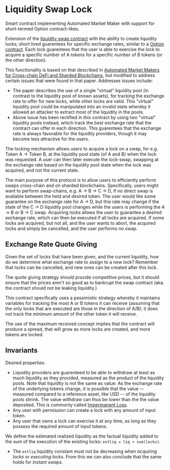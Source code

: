 # Liquidity Swap Lock

Smart contract implementing Automated Market Maker with support for short-termed Option contract-likes.

Extension of the [liquidity swap contract](../liquidity-swap/README.md) with
the ability to create liquidity locks; short lived guarentees for specific
exchange rates, similar to a [Option
contract](https://en.wikipedia.org/wiki/Option_%28finance%29). Each lock guarentees
that the user is able to exercise the lock to acquire a specific number of
A tokens for a specific number of B tokens (or the other direction).

This functionality is based on that described in [Automated Market Makers for
Cross-chain DeFi and Sharded Blockchains](https://arxiv.org/abs/2309.14290),
but modified to address certain issues that were found in that paper. Addresses
issues include:

- The paper describes the use of a single "virtual" liquidity pool (in contrast
  to the liquidity pool of known assets), for tracking the exchange rate to
  offer for new locks, while other locks are valid. This "virtual" liquidity
  pool could be manipulated into an invalid state whereby it allowed an
  attacker to extract most of the liquidity in the pools.
- Above issue has been rectified in this contract by using two "virtual"
  liquidity pools instead, which track the best exchange rate that the contract
  can offer in each direction. This guarentees that the exchange rate is always
  favorable for the liquidity providers, though it may become less attractive
  for the users.

The locking mechanism allows users to acquire a lock on a swap, for e.g. Token
A -> Token B, at the liquidity pool state (of A and B) when the lock was
requested. A user can then later execute the lock-swap, swapping at the
exchange rate based on the liquidity pool state when the lock was acquired, and
not the current state.

The main purpose of this protocol is to allow users to efficiently perform
swaps cross-chain and on sharded blockchains. Specifically, users might want to
perform swap-chains, e.g. A -> B -> C -> D, if no direct swap is available
between the held and desired token. The user would like some guarantee on the
exchange rate for A -> D, but this rate may change if the state of the C ->
D liquidity pool changes while the users is performing the A -> B or B ->
C swap. Acquiring locks allows the user to guarantee a desired exchange rate,
which can then be executed if all locks are acquired. If some locks are
acquired, but not all, and the user wants to abort, the acquired locks and
simply be cancelled, and the user performs no swap.

## Exchange Rate Quote Giving

Given the set of locks that have been given, and the current liquidity, how do
we determine what exchange rate to assign to a new lock? Remember that locks
can be cancelled, and new ones can be created after this lock.

The quote giving strategy should provide competitive prices, but it should
ensure that the prices aren't so good as to bankrupt the swap contract (aka.
the contract should not be leaking liquidity.)

This contract specifically uses a pessimistic strategy whereby it maintains
variables for tracking the most A or B tokens it can receive (assuming that the
only locks that are executed are those in the direction of A/B); it does not
track the minimum amount of the other token it will receive.

The use of the maximum received concept implies that the contract will produce
a spread, that will grow as more locks are created, and more tokens are locked.

## Invariants

Desired properties:

- Liquidity providers are guarenteed to be able to withdraw at least as much
  liquidity as they provided, measured as the product of the liquidity pools.
  Note that liquidity is not the same as value: As the exchange rate of the
  underlying tokens change, it is possible that the value -- measured compared
  to a reference asset, like USD -- of the liquidity pools shrink. The value
  withdraw can thus be lower than the the value deposited. This is commonly
  called [Impermanent
  Loss](https://www.kraken.com/learn/what-is-impermanent-loss).
- Any user with permission can create a lock with any amount of input token.
- Any user that owns a lock can exercise it at any time, as long as they
  possess the required amount of input tokens.

We define the estimated realized liquidity as the factual liquidity added to
the sum of the execution of the existing locks: `estliq = liq + sum(locks)`.

- The `estliq` liquidity constant must not be decreasing when _acquiring locks_
  or _executing locks_. From this we can also conclude that the same holds for
  _instant swaps_.
